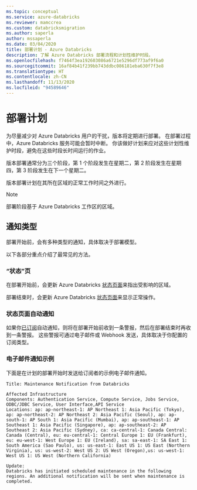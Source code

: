 ```yaml
---
ms.topic: conceptual
ms.service: azure-databricks
ms.reviewer: mamccrea
ms.custom: databricksmigration
ms.author: saperla
author: mssaperla
ms.date: 03/04/2020
title: 部署计划 - Azure Databricks
description: 了解 Azure Databricks 部署流程和计划性维护时段。
ms.openlocfilehash: f7464f3ea192603086a6721e5296df773af9f6a0
ms.sourcegitcommit: 16af84b41f239bb743ddbc086181eba630f7f3e8
ms.translationtype: HT
ms.contentlocale: zh-CN
ms.lasthandoff: 11/13/2020
ms.locfileid: "94589646"
---
```

# <a name="deployment-schedule"></a>部署计划

为尽量减少对 Azure Databricks 用户的干扰，版本将定期进行部署。 在部署过程中，Azure Databricks 服务可能会暂时中断。 你该做好计划来应对这些计划性维护时段，避免在这些时段长时间运行的作业。

版本部署通常分为三个阶段，第 1 个阶段发生在星期二，第 2 阶段发生在星期四，第 3 阶段发生在下一个星期二。

版本部署计划在其所在区域的正常工作时间之外进行。

> [!NOTE]
>
> 部署阶段基于 Azure Databricks 工作区的区域。


## <a name="notification-types"></a>通知类型

部署开始前，会有多种类型的通知，具体取决于部署模型。

以下各部分重点介绍了最常见的方法。

### <a name="status-page"></a>“状态”页

在部署开始前，会更新 Azure Databricks [状态页面](https://status.azuredatabricks.net/)来指出受影响的区域。

部署结束时，会更新 Azure Databricks [状态页面](https://status.azuredatabricks.net/)来显示正常操作。

### <a name="status-page-automatic-notification"></a>状态页面自动通知

如果你[已订阅](/databricks/status#subscribe)自动通知，则将在部署开始前收到一条警报，然后在部署结束时再收到一条警报。 这些警报可通过电子邮件或 Webhook 发送，具体取决于你配置的订阅类型。

### <a name="example-email-notification"></a>电子邮件通知示例

下面是在计划的部署开始时发送给订阅者的示例电子邮件通知。

```
Title: Maintenance Notification from Databricks

Affected Infrastructure
Components: Authentication Service, Compute Service, Jobs Service, ODBC/JDBC Service, User Interface,API Service
Locations: ap: ap-northeast-1: AP Northeast 1: Asia Pacific (Tokyo), ap: ap-northeast-2: AP Northeast 2: Asia Pacific (Seoul), ap: ap-south-1: AP South 1: Asia Pacific (Mumbai), ap: ap-southeast-1: AP Southeast 1: Asia Pacific (Singapore), ap: ap-southeast-2: AP Southeast 2: Asia Pacific (Sydney), ca: ca-central-1: Canada Central: Canada (Central), eu: eu-central-1: Central Europe 1: EU (Frankfurt), eu: eu-west-1: West Europe 1: EU (Ireland), sa: sa-east-1: SA East 1: South America (Sao Paulo), us: us-east-1: East US 1: US East (Northern Virginia), us: us-west-2: West US 2: US West (Oregon),us: us-west-1: West US 1: US West (Northern California)

Update:
Databricks has initiated scheduled maintenance in the following regions. An additional notification will be sent when maintenance is completed.
```